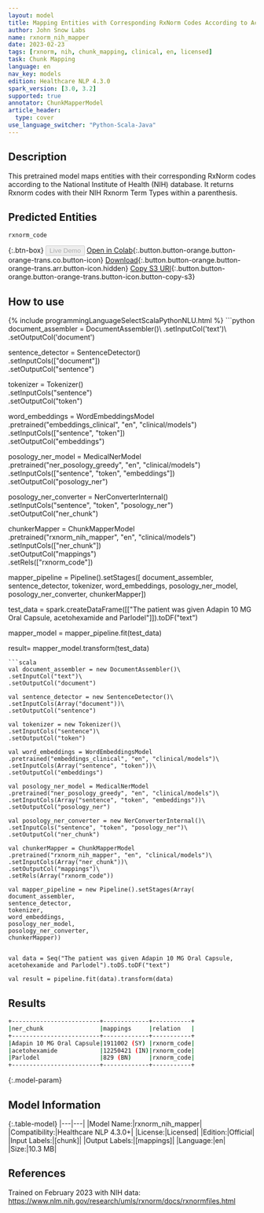 ```yaml
---
layout: model
title: Mapping Entities with Corresponding RxNorm Codes According to According to National Institute of Health (NIH) Database
author: John Snow Labs
name: rxnorm_nih_mapper
date: 2023-02-23
tags: [rxnorm, nih, chunk_mapping, clinical, en, licensed]
task: Chunk Mapping
language: en
nav_key: models
edition: Healthcare NLP 4.3.0
spark_version: [3.0, 3.2]
supported: true
annotator: ChunkMapperModel
article_header:
  type: cover
use_language_switcher: "Python-Scala-Java"
---
```


## Description

This pretrained model maps entities with their corresponding RxNorm codes according to the National Institute of Health (NIH) database. It returns Rxnorm codes with their NIH Rxnorm Term Types within a parenthesis.

## Predicted Entities

`rxnorm_code`

{:.btn-box}
<button class="button button-orange" disabled>Live Demo</button>
[Open in Colab](https://colab.research.google.com/github/JohnSnowLabs/spark-nlp-workshop/blob/master/tutorials/Certification_Trainings/Healthcare/26.Chunk_Mapping.ipynb){:.button.button-orange.button-orange-trans.co.button-icon}
[Download](https://s3.amazonaws.com/auxdata.johnsnowlabs.com/clinical/models/rxnorm_nih_mapper_en_4.3.0_3.0_1677156206111.zip){:.button.button-orange.button-orange-trans.arr.button-icon.hidden}
[Copy S3 URI](s3://auxdata.johnsnowlabs.com/clinical/models/rxnorm_nih_mapper_en_4.3.0_3.0_1677156206111.zip){:.button.button-orange.button-orange-trans.button-icon.button-copy-s3}

## How to use



<div class="tabs-box" markdown="1">
{% include programmingLanguageSelectScalaPythonNLU.html %}
```python
document_assembler = DocumentAssembler()\
.setInputCol('text')\
.setOutputCol('document')

sentence_detector = SentenceDetector()\
.setInputCols(["document"])\
.setOutputCol("sentence")

tokenizer = Tokenizer()\
.setInputCols("sentence")\
.setOutputCol("token")

word_embeddings = WordEmbeddingsModel\
.pretrained("embeddings_clinical", "en", "clinical/models")\
.setInputCols(["sentence", "token"])\
.setOutputCol("embeddings")

posology_ner_model = MedicalNerModel\
.pretrained("ner_posology_greedy", "en", "clinical/models")\
.setInputCols(["sentence", "token", "embeddings"])\
.setOutputCol("posology_ner")

posology_ner_converter = NerConverterInternal()\
.setInputCols("sentence", "token", "posology_ner")\
.setOutputCol("ner_chunk")

chunkerMapper = ChunkMapperModel\
.pretrained("rxnorm_nih_mapper", "en", "clinical/models")\
.setInputCols(["ner_chunk"])\
.setOutputCol("mappings")\
.setRels(["rxnorm_code"])

mapper_pipeline = Pipeline().setStages([
document_assembler,
sentence_detector,
tokenizer, 
word_embeddings,
posology_ner_model, 
posology_ner_converter, 
chunkerMapper])


test_data = spark.createDataFrame([["The patient was given Adapin 10 MG Oral Capsule, acetohexamide and Parlodel"]]).toDF("text")

mapper_model = mapper_pipeline.fit(test_data)

result= mapper_model.transform(test_data)
```
```scala
val document_assembler = new DocumentAssembler()\
.setInputCol("text")\
.setOutputCol("document")

val sentence_detector = new SentenceDetector()\
.setInputCols(Array("document"))\
.setOutputCol("sentence")

val tokenizer = new Tokenizer()\
.setInputCols("sentence")\
.setOutputCol("token")

val word_embeddings = WordEmbeddingsModel
.pretrained("embeddings_clinical", "en", "clinical/models")\
.setInputCols(Array("sentence", "token"))\
.setOutputCol("embeddings")

val posology_ner_model = MedicalNerModel
.pretrained("ner_posology_greedy", "en", "clinical/models")\
.setInputCols(Array("sentence", "token", "embeddings"))\
.setOutputCol("posology_ner")

val posology_ner_converter = new NerConverterInternal()\
.setInputCols("sentence", "token", "posology_ner")\
.setOutputCol("ner_chunk")

val chunkerMapper = ChunkMapperModel
.pretrained("rxnorm_nih_mapper", "en", "clinical/models")\
.setInputCols(Array("ner_chunk"))\
.setOutputCol("mappings")\
.setRels(Array("rxnorm_code")) 

val mapper_pipeline = new Pipeline().setStages(Array(
document_assembler,
sentence_detector,
tokenizer, 
word_embeddings,
posology_ner_model, 
posology_ner_converter, 
chunkerMapper))


val data = Seq("The patient was given Adapin 10 MG Oral Capsule, acetohexamide and Parlodel").toDS.toDF("text")

val result = pipeline.fit(data).transform(data) 
```
</div>

## Results

```bash
+-------------------------+-------------+-----------+
|ner_chunk                |mappings     |relation   |
+-------------------------+-------------+-----------+
|Adapin 10 MG Oral Capsule|1911002 (SY) |rxnorm_code|
|acetohexamide            |12250421 (IN)|rxnorm_code|
|Parlodel                 |829 (BN)     |rxnorm_code|
+-------------------------+-------------+-----------+
```

{:.model-param}
## Model Information

{:.table-model}
|---|---|
|Model Name:|rxnorm_nih_mapper|
|Compatibility:|Healthcare NLP 4.3.0+|
|License:|Licensed|
|Edition:|Official|
|Input Labels:|[chunk]|
|Output Labels:|[mappings]|
|Language:|en|
|Size:|10.3 MB|

## References

Trained on February 2023 with NIH data: 
 https://www.nlm.nih.gov/research/umls/rxnorm/docs/rxnormfiles.html
